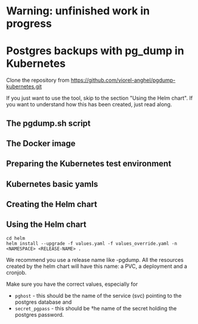 
# Warning: unfinished work in progress

# Postgres backups with pg_dump in Kubernetes

Clone the repository from https://github.com/viorel-anghel/pgdump-kubernetes.git

If you just want to use the tool, skip to the section "Using the Helm chart". If you want to understand how this has been created, just read along.

## The pgdump.sh script

## The Docker image

## Preparing the Kubernetes test environment

## Kubernetes basic yamls

## Creating the Helm chart

## Using the Helm chart


```
cd helm
helm install --upgrade -f values.yaml -f values_override.yaml -n <NAMESPACE> <RELEASE-NAME> . 
```

We recommend you use a release name like <SOMETHING>-pgdump. All the resources created by the helm chart will have this name: a PVC, a deployment and a cronjob.

Make sure you have the correct values, especially for 
- `pghost` - this should be the name of the service (svc) pointing to the postgres database and
- `secret_pgpass` - this should be †he name of the secret holding the postgres password.


